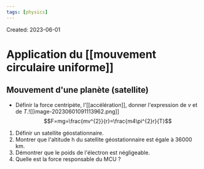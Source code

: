 ```yaml
---
tags: [physics] 
---
```

Created: 2023-06-01

# Application du [[mouvement circulaire uniforme]]
## Mouvement d'une planète (satellite)
- Définir la force centripète, l'[[accélération]], donner l'expression de $v$ et de $T$.![[image-20230601091113962.png]]
$$F=mg=\frac{mv^{2}}{r}=\frac{m4\pi^{2}r}{T}$$

1) Définir un satellite géostationnaire. 
2) Montrer que l'altitude h du satellite géostationnaire est égale à 36000 km. 
3) Démontrer que le poids de l'électron est négligeable.
4) Quelle est la force responsable du MCU ?